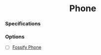 <h1 align="center">Phone</h1>

### Specifications

### Options

- [ ] [Fossify Phone](https://github.com/FossifyOrg/Phone)
      
